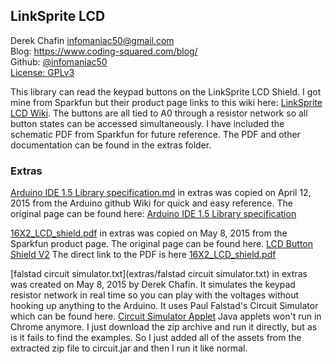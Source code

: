 ## LinkSprite LCD ##
Derek Chafin <infomaniac50@gmail.com>  
Blog: https://www.coding-squared.com/blog/  
Github: [@infomaniac50](https://github.com/infomaniac50/)  
[License: GPLv3](LICENSE.md)  

This library can read the keypad buttons on the LinkSprite LCD Shield. I got mine from Sparkfun but their product page links to this wiki here: [LinkSprite LCD Wiki](http://linksprite.com/wiki/index.php5?title=16_X_2_LCD_Keypad_Shield_for_Arduino_V2). The buttons are all tied to A0 through a resistor network so all button states can be accessed simultaneously. I have included the schematic PDF from Sparkfun for future reference. The PDF and other documentation can be found in the extras folder.

### Extras ###
[Arduino IDE 1.5 Library specification.md](extras/Arduino%20IDE%201.5%20Library%20specification.md) in extras was copied on  April 12, 2015 from the Arduino github Wiki for quick and easy reference. The original page can be found here: [Arduino IDE 1.5 Library specification](https://github.com/arduino/Arduino/wiki/Arduino-IDE-1.5:-Library-specification)

[16X2_LCD_shield.pdf](extras/16X2_LCD_shield.pdf) in extras was copied on May 8, 2015 from the Sparkfun product page. The original page can be found here. [LCD Button Shield V2](https://www.sparkfun.com/products/13293) The direct link to the PDF is here [16X2_LCD_shield.pdf](https://cdn.sparkfun.com/datasheets/Dev/Arduino/Shields/16X2_LCD_shield.pdf)

[falstad circuit simulator.txt](extras/falstad circuit simulator.txt) in extras was created on May 8, 2015 by Derek Chafin. It simulates the keypad resistor network in real time so you can play with the voltages without hooking up anything to the Arduino. It uses Paul Falstad's Circuit Simulator which can be found here. [Circuit Simulator Applet](http://www.falstad.com/circuit/) Java applets won't run in Chrome anymore. I just download the zip archive and run it directly, but as is it fails to find the examples. So I just added all of the assets from the extracted zip file to circuit.jar and then I run it like normal.